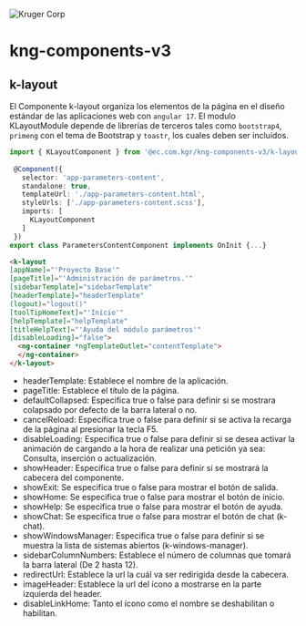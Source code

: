 ![Kruger Corp](https://img.shields.io/badge/Kruger_Corp_®-Copyright_2022-blue)


# kng-components-v3

## k-layout

El Componente k-layout organiza los elementos de la página en el diseño estándar de las aplicaciones web con `angular 17`. El modulo KLayoutModule depende de librerías de terceros tales como `bootstrap4`, `primeng` con el tema de Bootstrap y `toastr`, los cuales deben ser incluidos.



```typescript
import { KLayoutComponent } from '@ec.com.kgr/kng-components-v3/k-layout';
 
 @Component({
   selector: 'app-parameters-content',
   standalone: true,
   templateUrl: './app-parameters-content.html',
   styleUrls: ['./app-parameters-content.scss'],
   imports: [
     KLayoutComponent
   ]
 })
export class ParametersContentComponent implements OnInit {...}

```

```html
<k-layout 
[appName]="'Proyecto Base'" 
[pageTitle]="'Administración de parámetros.'" 
[sidebarTemplate]="sidebarTemplate"
[headerTemplate]="headerTemplate" 
(logout)="logout()" 
[toolTipHomeText]="'Inicio'" 
[helpTemplate]="helpTemplate"
[titleHelpText]="'Ayuda del módulo parámetros'" 
[disableLoading]="false">
  <ng-container *ngTemplateOutlet="contentTemplate">
  </ng-container>
</k-layout>
```

* headerTemplate: Establece el nombre de la aplicación.
* pageTitle: Establece el título de la página.
* defaultCollapsed: Especifica true o false para definir si se mostrara colapsado por defecto de la barra lateral o no.
* cancelReload: Especifica true o false para definir si se activa la recarga de la página al presionar la tecla F5.
* disableLoading: Especifica true o false para definir si se desea activar la animación de cargando a la hora de realizar una petición ya sea: Consulta, inserción o actualización.
* showHeader: Especifica true o false para definir si se mostrará la cabecera del componente.
* showExit: Se especifica true o false para mostrar el botón de salida.
* showHome: Se especifica true o false para mostrar el botón de inicio.
* showHelp: Se especifica true o false para mostrar el botón de ayuda.
* showChat: Se especifica true o false para mostrar el botón de chat (k-chat).
* showWindowsManager: Especifica true o false para definir si se muestra la lista de sistemas abiertos (k-windows-manager).
* sidebarColumnNumbers: Establece el número de columnas que tomará la barra lateral (De 2 hasta 12).
* redirectUrl: Establece la url la cuál va ser redirigida desde la cabecera.
* imageHeader: Establece la url del ícono a mostrarse en la parte izquierda del header.
* disableLinkHome: Tanto el ícono como el nombre se deshabilitan o habilitan.  

 